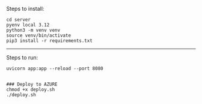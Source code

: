 Steps to install:

```
cd server
pyenv local 3.12
python3 -m venv venv
source venv/bin/activate
pip3 install -r requirements.txt
```

---
Steps to run:

```
uvicorn app:app --reload --port 8080
```
```

### Deploy to AZURE 
chmod +x deploy.sh
./deploy.sh
